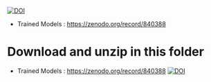[![DOI](https://zenodo.org/badge/DOI/10.5281/zenodo.840388.svg)](https://doi.org/10.5281/zenodo.840388)
- Trained Models   :  https://zenodo.org/record/840388


Download and unzip in this folder
=======
- Trained Models   :  https://zenodo.org/record/840388
 [![DOI](https://zenodo.org/badge/DOI/10.5281/zenodo.840388.svg)](https://doi.org/10.5281/zenodo.840388)
